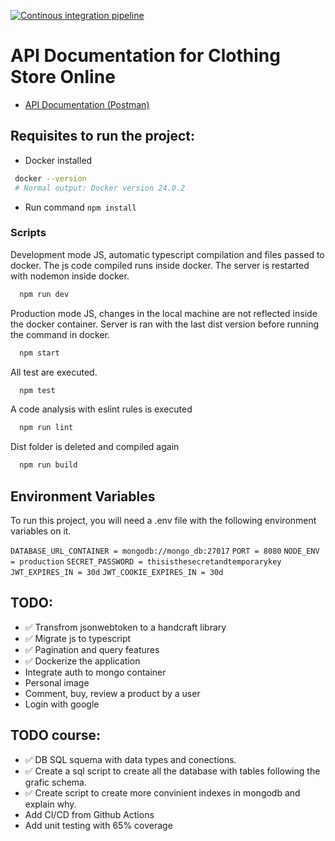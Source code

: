 [![Continous integration pipeline](https://github.com/BrunitoNFT/Clothing-Store-Solvd/actions/workflows/CI.yml/badge.svg)](https://github.com/BrunitoNFT/Clothing-Store-Solvd/actions/workflows/CI.yml)

# API Documentation for Clothing Store Online

- [API Documentation (Postman)](https://documenter.getpostman.com/view/23436771/2s9YR3cavw)

## Requisites to run the project:

- Docker installed

```bash
 docker --version
 # Normal output: Docker version 24.0.2
```

- Run command `npm install`

### Scripts

Development mode JS, automatic typescript compilation and files passed to docker. The js code compiled runs inside docker. The server is restarted with nodemon inside docker.

```bash
  npm run dev
```

Production mode JS, changes in the local machine are not reflected inside the docker container. Server is ran with the last dist version before running the command in docker.

```bash
  npm start
```

All test are executed.

```bash
  npm test
```

A code analysis with eslint rules is executed

```bash
  npm run lint
```

Dist folder is deleted and compiled again

```bash
  npm run build
```

## Environment Variables

To run this project, you will need a .env file with the following environment variables on it.

`DATABASE_URL_CONTAINER = mongodb://mongo_db:27017`
`PORT = 8080`
`NODE_ENV = production`
`SECRET_PASSWORD = thisisthesecretandtemporarykey`
`JWT_EXPIRES_IN = 30d`
`JWT_COOKIE_EXPIRES_IN = 30d`

## TODO:

- ✅ Transfrom jsonwebtoken to a handcraft library
- ✅ Migrate js to typescript
- ✅ Pagination and query features
- ✅ Dockerize the application
- Integrate auth to mongo container
- Personal image
- Comment, buy, review a product by a user
- Login with google

## TODO course:

- ✅ DB SQL squema with data types and conections.
- ✅ Create a sql script to create all the database with tables following the grafic schema.
- ✅ Create script to create more convinient indexes in mongodb and explain why.
- Add CI/CD from Github Actions
- Add unit testing with 65% coverage
